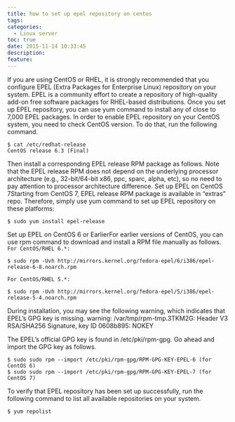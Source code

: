 ```yaml
---
title: how to set up epel repository on centos
tags:
categories:
  - Linux server
toc: true
date: 2015-11-14 10:33:45
description:
feature:
---
```


If you are using CentOS or RHEL, it is strongly recommended that you configure EPEL (Extra Packages for Enterprise Linux) repository on your system. EPEL is a community effort to create a repository of high-quality add-on free software packages for RHEL-based distributions. Once you set up EPEL repository, you can use yum command to install any of close to 7,000 EPEL packages.
In order to enable EPEL repository on your CentOS system, you need to check CentOS version. To do that, run the following command.
```
$ cat /etc/redhat-release
CentOS release 6.3 (Final)
```
<!-- more -->
Then install a corresponding EPEL release RPM package as follows. Note that the EPEL release RPM does not depend on the underlying processor architecture (e.g., 32-bit/64-bit x86, ppc, sparc, alpha, etc), so no need to pay attention to processor architecture difference.
Set up EPEL on CentOS 7Starting from CentOS 7, EPEL release RPM package is available in “extras” repo. Therefore, simply use yum command to set up EPEL repository on these platforms:
```
$ sudo yum install epel-release
```
Set up EPEL on CentOS 6 or EarlierFor earlier versions of CentOS, you can use rpm command to download and install a RPM file manually as follows.
`For CentOS/RHEL 6.*:`
```
$ sudo rpm -Uvh http://mirrors.kernel.org/fedora-epel/6/i386/epel-release-6-8.noarch.rpm
```
`For CentOS/RHEL 5.*:`
```
$ sudo rpm -Uvh http://mirrors.kernel.org/fedora-epel/5/i386/epel-release-5-4.noarch.rpm
```
During installation, you may see the following warning, which indicates that EPEL’s GPG key is missing.
warning: /var/tmp/rpm-tmp.3TKM2G: Header V3 RSA/SHA256 Signature, key ID 0608b895: NOKEY

The EPEL’s official GPG key is found in /etc/pki/rpm-gpg. Go ahead and import the GPG key as follows.
```
$ sudo sudo rpm --import /etc/pki/rpm-gpg/RPM-GPG-KEY-EPEL-6 (for CentOS 6)
$ sudo sudo rpm --import /etc/pki/rpm-gpg/RPM-GPG-KEY-EPEL-7 (for CentOS 7)
```
To verify that EPEL repository has been set up successfully, run the following command to list all available repositories on your system.
```
$ yum repolist
```

